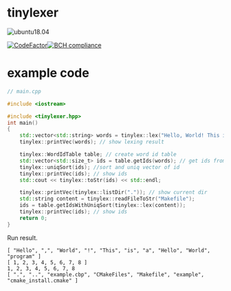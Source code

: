 # tinylexer

![ubuntu18.04](https://github.com/khml/tinylexer/workflows/ubuntu18.04/badge.svg)

[![CodeFactor](https://www.codefactor.io/repository/github/khml/tinylexer/badge)](https://www.codefactor.io/repository/github/khml/tinylexer)[![BCH compliance](https://bettercodehub.com/edge/badge/khml/tinylexer?branch=stable)](https://bettercodehub.com/)


# example code

```cpp
// main.cpp

#include <iostream>

#include <tinylexer.hpp>
int main()
{
    std::vector<std::string> words = tinylex::lex("Hello, World! This is a Hello World program");
    tinylex::printVec(words); // show lexing result

    tinylex::WordIdTable table; // create word id table
    std::vector<std::size_t> ids = table.getIds(words); // get ids from words
    tinylex::uniqSort(ids); //sort and uniq vector of id
    tinylex::printVec(ids); // show ids
    std::cout << tinylex::toStr(ids) << std::endl;

    tinylex::printVec(tinylex::listDir(".")); // show current dir
    std::string content = tinylex::readFileToStr("Makefile");
    ids = table.getIdsWithUniqSort(tinylex::lex(content));
    tinylex::printVec(ids); // show ids
    return 0;
}

```

Run result.
```
[ "Hello", ",", "World", "!", "This", "is", "a", "Hello", "World", "program" ]
[ 1, 2, 3, 4, 5, 6, 7, 8 ]
1, 2, 3, 4, 5, 6, 7, 8
[ ".", "..", "example.cbp", "CMakeFiles", "Makefile", "example", "cmake_install.cmake" ]
```
